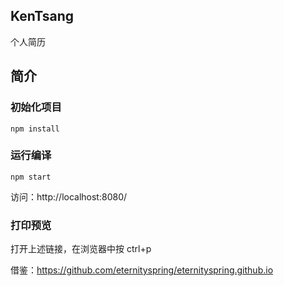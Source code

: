 ## KenTsang
个人简历
## 简介
### 初始化项目
    npm install
### 运行编译
    npm start
访问：http://localhost:8080/
### 打印预览
打开上述链接，在浏览器中按
    ctrl+p

借鉴：https://github.com/eternityspring/eternityspring.github.io